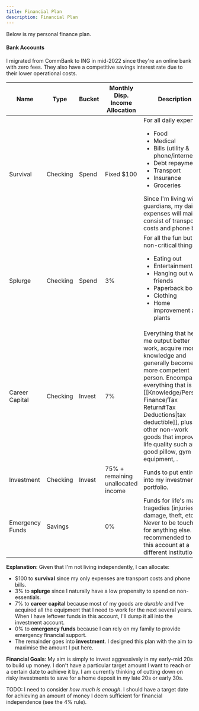 ```yaml
---
title: Financial Plan
description: Financial Plan
---
```


Below is my personal finance plan.

#### Bank Accounts
I migrated from CommBank to ING in mid-2022 since they're an online bank with zero fees. They also have a competitive savings interest rate due to their lower operational costs.

| Name            | Type     | Bucket | Monthly Disp. Income Allocation            | Description                                                                                                                                                                                                                                                                                                            |
| --------------- | -------- | ------ | ---------------------------------- | ---------------------------------------------------------------------------------------------------------------------------------------------------------------------------------------------------------------------------------------------------------------------------------------------------------------------- |
| Survival        | Checking | Spend  | Fixed $100                         | For all daily expenses: <ul><li>Food</li><li>Medical</li><li>Bills (utility & phone/internet)</li><li>Debt repayments</li><li>Transport</li><li>Insurance</li><li>Groceries</li></ul>Since I'm living with guardians, my daily expenses will mainly consist of transport costs and phone bills.                        |
| Splurge         | Checking | Spend  | 3%                                 | For all the fun but non-critical things: <ul><li>Eating out</li><li>Entertainment</li><li>Hanging out with friends</li><li>Paperback books</li><li>Clothing</li><li>Home improvement and plants</li></ul>                                                                                                                                                  |
| Career Capital  | Checking | Invest | 7%                                | Everything that helps me output better work, acquire more knowledge and generally become a more competent person. Encompasses everything that is [[Knowledge/Personal Finance/Tax Return#Tax Deductions\|tax deductible]], plus the other non-work goods that improve life quality such as a good pillow, gym equipment, . |
| Investment      | Checking | Invest | 75% + remaining unallocated income | Funds to put entirely into my investment portfolio.                                                                                                                                                                                                                                                                    |
| Emergency Funds | Savings  |        | 0%                                 | Funds for life's major tragedies (injuries, car damage, theft, etc.). Never to be touched for anything else. It's recommended to hold this account at a different institution.                                                                                                                                         | 

**Explanation**:
Given that I'm not living independently, I can allocate:
- $100 to **survival** since my only expenses are transport costs and phone bills. 
- 3% to **splurge** since I naturally have a low propensity to spend on non-essentials.
- 7% to **career capital** because most of my goods are *durable* and I've acquired all the equipment that I need to work for the next several years. When I have leftover funds in this account, I'll dump it all into the investment account.
- 0% to **emergency funds** because I can rely on my family to provide emergency financial support.
- The remainder goes into **investment**. I designed this plan with the aim to maximise the amount I put here.

**Financial Goals**:
My aim is simply to invest aggressively in my early-mid 20s to build up money. I don't have a particular target amount I want to reach or a certain date to achieve it by. I am currently thinking of cutting down on risky investments to save for a home deposit in my late 20s or early 30s.

TODO: I need to consider *how much is enough*. I should have a target date for achieving an amount of money I deem sufficient for financial independence (see the 4% rule).
